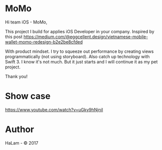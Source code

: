 # MoMo

Hi team iOS - MoMo,

This project I build for applies iOS Developer in your company.
Inspired by this post https://medium.com/@eggcellent.design/vietnamese-mobile-wallet-momo-redesign-b2e2be8cfded

With product mindset. I try to squeeze out performance by creating views programmatically (not using storyboard).
Also catch up technology with Swift 3.
I know it's not much. But it just starts and I will continue it as my pet project.

Thank you!

# Show case

https://www.youtube.com/watch?v=uGky9hNjniI

# Author 
HaLam - © 2017
